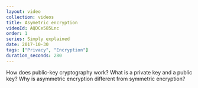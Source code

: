 ```yaml
---
layout: video
collection: videos
title: Asymetric encryption
videoId: AQDCe585Lnc
order: 1
series: Simply explained
date: 2017-10-30
tags: ["Privacy", "Encryption"]
duration_seconds: 280
---
```


How does public-key cryptography work? What is a private key and a public key? Why is asymmetric encryption different from symmetric encryption?
